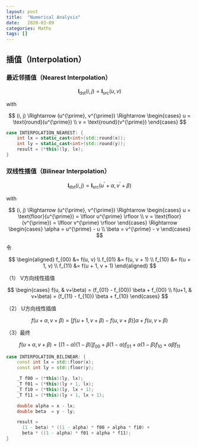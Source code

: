 ```yaml
---
layout: post
title:  "Numerical Analysis"
date:   2020-03-09
categories: Maths
tags: []
---
```


## 插值（Interpolation）

### 最近邻插值（Nearest Interpolation）

$$
\mathbf{I}_\mathrm{dst}(i, j) =
\mathbf{I}_\mathrm{src}(u, v)
$$

with

$$
(i, j)
\Rightarrow
(u^{\prime}, v^{\prime})
\Rightarrow
\begin{cases}
u = \text{round}(u^{\prime}) \\
v = \text{round}(v^{\prime})
\end{cases}
$$

```C++
case INTERPOLATION_NEAREST: {
    int lx = static_cast<int>(std::round(x));
    int ly = static_cast<int>(std::round(y));
    result = (*this)(ly, lx);
}
```

### 双线性插值（Bilinear Interpolation）

$$
\mathbf{I}_\mathrm{dst}(i, j) =
\mathbf{I}_\mathrm{src}(u^{\prime}+\alpha, v^{\prime}+\beta)
$$

with

$$
(i, j)
\Rightarrow
(u^{\prime}, v^{\prime})
\Rightarrow
\begin{cases}
u = \text{floor}(u^{\prime}) = \lfloor u^{\prime} \rfloor \\
v = \text{floor}(v^{\prime}) = \lfloor v^{\prime} \rfloor
\end{cases}
\Rightarrow
\begin{cases}
\alpha = u^{\prime} - u \\
\beta  = v^{\prime} - v
\end{cases}
$$

令

$$
\begin{aligned}
f_{00} &= f(u,      v)     \\
f_{01} &= f(u,      v + 1) \\
f_{10} &= f(u + 1,  v)     \\
f_{11} &= f(u + 1,  v + 1)
\end{aligned}
$$

（1） V方向线性插值

$$
\begin{cases}
f(u,   & v+\beta) = (f_{01} - f_{00}) \beta + f_{00} \\
f(u+1, & v+\beta) = (f_{11} - f_{10}) \beta + f_{10}
\end{cases}
$$

（2） U方向线性插值

$$
f(u+\alpha, v+\beta) = [f(u+1, v+\beta) - f(u, v+\beta)]\alpha + f(u, v+\beta)
$$

（3）最终

$$
f(u+\alpha, v+\beta) =
[(1-\alpha)(1-\beta)]f_{00} +
\beta  (1-\alpha) f_{01} +
\alpha (1-\beta)  f_{10} +
\alpha \beta f_{11}
$$

```C++
case INTERPOLATION_BILINEAR: {
    const int lx = std::floor(x);
    const int ly = std::floor(y);

    _T f00 = (*this)(ly, lx);
    _T f01 = (*this)(ly + 1, lx);
    _T f10 = (*this)(ly, lx + 1);
    _T f11 = (*this)(ly + 1, lx + 1);

    double alpha = x - lx;
    double beta  = y - ly;

    result =
      (1 - beta) * ((1 - alpha) * f00 + alpha * f10) +
      beta * ((1 - alpha) * f01 + alpha * f11);
}
```
